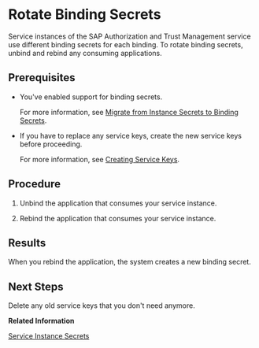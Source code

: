 <!-- loio618441ba629e4348831e5e5e51521592 -->

# Rotate Binding Secrets

Service instances of the SAP Authorization and Trust Management service use different binding secrets for each binding. To rotate binding secrets, unbind and rebind any consuming applications.



<a name="loio618441ba629e4348831e5e5e51521592__prereq_msw_g3w_sjb"/>

## Prerequisites

-   You've enabled support for binding secrets.

    For more information, see [Migrate from Instance Secrets to Binding Secrets](Migrate_from_Instance_Secrets_to_Binding_Secrets_dcee867.md).

-   If you have to replace any service keys, create the new service keys before proceeding.

    For more information, see [Creating Service Keys](Creating_Service_Keys_4514a14.md).




## Procedure

1.  Unbind the application that consumes your service instance.

2.  Rebind the application that consumes your service instance.




<a name="loio618441ba629e4348831e5e5e51521592__result_nnf_m3w_sjb"/>

## Results

When you rebind the application, the system creates a new binding secret.



<a name="loio618441ba629e4348831e5e5e51521592__postreq_zrm_m3w_sjb"/>

## Next Steps

Delete any old service keys that you don't need anymore.

**Related Information**  


[Service Instance Secrets](Service_Instance_Secrets_5578ec4.md "When an application consumes a service instance of the SAP Authorization and Trust Management service (XSUAA), the application identifies itself to the service instance with a client ID and client secret. The client ID and client secret are the credentials with which an application authenticates itself to the service instance.")


